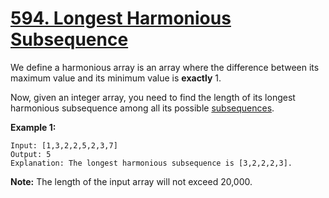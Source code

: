 # [594. Longest Harmonious Subsequence](https://leetcode.com/problems/longest-harmonious-subsequence/)

We define a harmonious array is an array where the difference between its maximum value and its minimum value is **exactly** 1.

Now, given an integer array, you need to find the length of its longest harmonious subsequence among all its possible [subsequences](https://www.wikiwand.com/en/Subsequence).

**Example 1:**

    Input: [1,3,2,2,5,2,3,7]
    Output: 5
    Explanation: The longest harmonious subsequence is [3,2,2,2,3].

**Note:** The length of the input array will not exceed 20,000.
